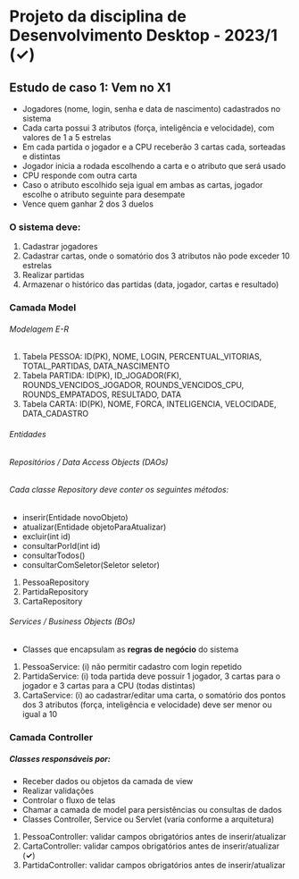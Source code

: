 # Projeto da disciplina de Desenvolvimento Desktop - 2023/1 (<span><strong>&#10003;</strong></span>)

## Estudo de caso 1: Vem no X1
* Jogadores (nome, login, senha e data de nascimento) cadastrados no sistema
* Cada carta possui 3 atributos (força, inteligência e velocidade), com valores de 1 a 5 estrelas
* Em cada partida o jogador e a CPU receberão 3 cartas cada, sorteadas e distintas
* Jogador inicia a rodada escolhendo a carta e o atributo que será usado
* CPU responde com outra carta
* Caso o atributo escolhido seja igual em ambas as cartas, jogador escolhe o atributo seguinte para desempate
* Vence quem ganhar 2 dos 3 duelos

### O sistema deve:
1. Cadastrar jogadores
2. Cadastrar cartas, onde o somatório dos 3 atributos não pode exceder 10 estrelas
3. Realizar partidas
4. Armazenar o histórico das partidas (data, jogador, cartas e resultado)


### Camada Model
###### Modelagem E-R

1. Tabela PESSOA: ID(PK), NOME, LOGIN, PERCENTUAL_VITORIAS, TOTAL_PARTIDAS, DATA_NASCIMENTO 
2. Tabela PARTIDA: ID(PK), ID_JOGADOR(FK), ROUNDS_VENCIDOS_JOGADOR, ROUNDS_VENCIDOS_CPU, ROUNDS_EMPATADOS, RESULTADO, DATA 
3. Tabela CARTA: ID(PK), NOME, FORCA, INTELIGENCIA, VELOCIDADE, DATA_CADASTRO

###### Entidades
###### Repositórios / Data Access Objects (DAOs)
###### Cada classe Repository deve conter os seguintes métodos: 
* inserir(Entidade novoObjeto)
* atualizar(Entidade objetoParaAtualizar)
* excluir(int id)
* consultarPorId(int id) 
* consultarTodos()
* consultarComSeletor(Seletor seletor)

1. PessoaRepository 
2. PartidaRepository 
3. CartaRepository

###### Services / Business Objects (BOs)
* Classes que encapsulam as **regras de negócio** do sistema

1. PessoaService: (i) não permitir cadastro com login repetido
2. PartidaService:  (i) toda partida deve possuir 1 jogador, 3 cartas para o jogador e 3 cartas para a CPU (todas distintas)
3. CartaService: (i) ao cadastrar/editar uma carta, o somatório dos pontos dos 3 atributos (força, inteligência e velocidade) deve ser menor ou igual a 10

### Camada Controller
##### Classes responsáveis por: 

* Receber dados ou objetos da camada de view
* Realizar validações
* Controlar o fluxo de telas
* Chamar a camada de model para persistências ou consultas de dados
* Classes Controller, Service ou Servlet (varia conforme a arquitetura)


1. PessoaController: validar campos obrigatórios antes de inserir/atualizar
2. CartaController: validar campos obrigatórios antes de inserir/atualizar (<span><strong>&#10003;</strong></span>)
3. PartidaController: validar campos obrigatórios antes de inserir/atualizar
